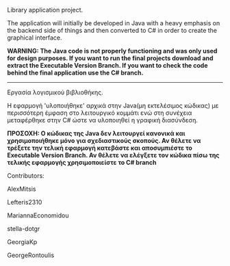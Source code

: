 Library application project.

The application will initially be developed in Java with a heavy emphasis on the backend side of things and then converted to C# in order to create the graphical interface.

**WARNING: The Java code is not properly functioning and was only used for design purposes. If you want to run the final projects download and extract the Executable Version Branch. If you want to check the code behind the final application use the C# branch.**

----------------------------------------------------------------------------------------------------------------------------------------

Εργασία λογισμικού βιβλιοθήκης.

Η εφαρμογή 'υλοποιήθηκε' αρχικά στην Java(μη εκτελέσιμος κώδικας) με περισσότερη έμφαση στο λειτουργικό κομμάτι ενώ στη συνέχεια μεταφέρθηκε στην C# ώστε να υλοποιηθεί η γραφική διασύνδεση.

**ΠΡΟΣΟΧΗ: Ο κώδικας της Java δεν λειτουργεί κανονικά και χρησιμοποιήθηκε μόνο για σχεδιαστικούς σκοπούς. Αν θέλετε να τρέξετε την τελική εφαρμογή κατεβάστε και αποσυμπιέστε το Executable Version Branch. Αν θέλετε να ελέγξετε τον κώδικα πίσω της τελικής εφαρμογής χρησιμοποιείστε το C# branch**


Contributors:

AlexMitsis

Lefteris2310

MariannaEconomidou

stella-dotgr

GeorgiaKp

GeorgeRontoulis
